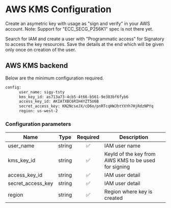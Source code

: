 # AWS KMS Configuration

Create an asymetric key with usage as "sign and verify" in your AWS account. 
Note: Support for "ECC_SECG_P256K1" spec is not there yet.

Search for IAM and create a user with "Programmatic access" for Signatory to access the key resources. Save the details at the end which will be given only once on creation of the user.

## AWS KMS backend

Below are the minimum configuration required.

```sh
config:
      user_name: sigy-tsty
      kms_key_id: as713a73-4cb5-4t66-b561-9e383bf6fyb6
      access_key_id: AKIATXBC6RIH4YZT5U6B
      secret_access_key: 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
      region: us-west-2
```

### Configuration parameters

Name | Type | Required | Description
-----|------|:--------:|------------
user_name | string |✅| IAM user name
kms_key_id | string |✅| KeyId of the key from AWS KMS to be used for signing
access_key_id | string | ✅ | IAM user detail
secret_access_key | string | ✅ | IAM user detail
region | string | ✅ | Region where key is created
